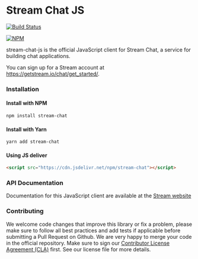 # Stream Chat JS

[![Build Status](https://travis-ci.com/GetStream/stream-chat-js.svg?branch=master)](https://travis-ci.com/GetStream/stream-chat-js)

[![NPM](https://nodei.co/npm/stream-chat.png)](https://www.npmjs.com/package/stream-chat)

stream-chat-js is the official JavaScript client for Stream Chat, a service for building chat applications.

You can sign up for a Stream account at https://getstream.io/chat/get_started/.

### Installation

#### Install with NPM

```bash
npm install stream-chat
```

#### Install with Yarn

```bash
yarn add stream-chat
```

#### Using JS deliver

```html
<script src="https://cdn.jsdelivr.net/npm/stream-chat"></script>
```

### API Documentation

Documentation for this JavaScript client are available at the [Stream website](https://getstream.io/chat/docs/?language=js)

### Contributing

We welcome code changes that improve this library or fix a problem, please make sure to follow all best practices and add tests if applicable before submitting a Pull Request on Github. We are very happy to merge your code in the official repository. Make sure to sign our [Contributor License Agreement (CLA)](https://docs.google.com/forms/d/e/1FAIpQLScFKsKkAJI7mhCr7K9rEIOpqIDThrWxuvxnwUq2XkHyG154vQ/viewform) first. See our license file for more details.
